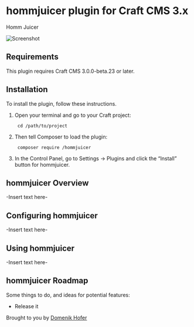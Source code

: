 # hommjuicer plugin for Craft CMS 3.x

Homm Juicer

![Screenshot](resources/img/plugin-logo.png)

## Requirements

This plugin requires Craft CMS 3.0.0-beta.23 or later.

## Installation

To install the plugin, follow these instructions.

1. Open your terminal and go to your Craft project:

        cd /path/to/project

2. Then tell Composer to load the plugin:

        composer require /hommjuicer

3. In the Control Panel, go to Settings → Plugins and click the “Install” button for hommjuicer.

## hommjuicer Overview

-Insert text here-

## Configuring hommjuicer

-Insert text here-

## Using hommjuicer

-Insert text here-

## hommjuicer Roadmap

Some things to do, and ideas for potential features:

* Release it

Brought to you by [Domenik Hofer](homm.ch)
